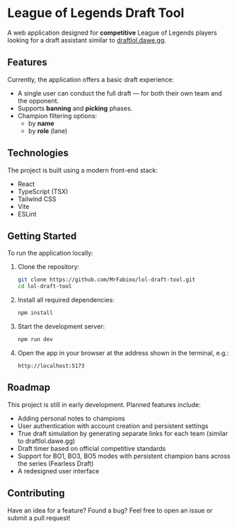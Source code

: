 # League of Legends Draft Tool

A web application designed for **competitive** League of Legends players looking for a draft assistant similar to [draftlol.dawe.gg](https://draftlol.dawe.gg).

## Features

Currently, the application offers a basic draft experience:

- A single user can conduct the full draft — for both their own team and the opponent.
- Supports **banning** and **picking** phases.
- Champion filtering options:
  - by **name**
  - by **role** (lane)

## Technologies

The project is built using a modern front-end stack:

- React
- TypeScript (TSX)
- Tailwind CSS
- Vite
- ESLint

## Getting Started

To run the application locally:

1. Clone the repository:

   ```bash
   git clone https://github.com/MrFabioo/lol-draft-tool.git
   cd lol-draft-tool
   ```

2. Install all required dependencies:

   ```bash
   npm install
   ```

3. Start the development server:

   ```bash
   npm run dev
   ```

4. Open the app in your browser at the address shown in the terminal, e.g.:
   ```
   http://localhost:5173
   ```

## Roadmap

This project is still in early development. Planned features include:

- Adding personal notes to champions
- User authentication with account creation and persistent settings
- True draft simulation by generating separate links for each team (similar to draftlol.dawe.gg)
- Draft timer based on official competitive standards
- Support for BO1, BO3, BO5 modes with persistent champion bans across the series (Fearless Draft)
- A redesigned user interface

## Contributing

Have an idea for a feature? Found a bug? Feel free to open an issue or submit a pull request!
